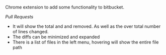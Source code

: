 Chrome extension to add some functionality to bitbucket.

*Pull Requests*
- It will show the total and and removed. As well as the over total number of lines changed.
- The diffs can be minimized and expanded
- There is a list of files in the left menu, hovering will show the entire file path
